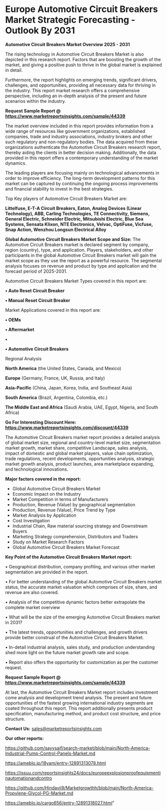 # Europe Automotive Circuit Breakers Market Strategic Forecasting - Outlook By 2031

<Strong> Automotive Circuit Breakers Market Overview 2025 - 2031</strong>

The rising technology in Automotive Circuit Breakers Market is also depicted in this research report. Factors that are boosting the growth of the market, and giving a positive push to thrive in the global market is explained in detail.

Furthermore, the report highlights on emerging trends, significant drivers, challenges, and opportunities, providing all necessary data for thriving in the industry. This report market research offers a comprehensive perspective, including an in-depth analysis of the present and future scenarios within the industry.

<strong>Request Sample Report @ <a href=https://www.marketreportsinsights.com/sample/44339>https://www.marketreportsinsights.com/sample/44339</a></strong>

The market overview included in this report provides information from a wide range of resources like government organizations, established companies, trade and industry associations, industry brokers and other such regulatory and non-regulatory bodies. The data acquired from these organizations authenticate the Automotive Circuit Breakers research report, thereby aiding the clients in better decision making. Additionally, the data provided in this report offers a contemporary understanding of the market dynamics.

The leading players are focusing mainly on technological advancements in order to improve efficiency. The long-term development patterns for this market can be captured by continuing the ongoing process improvements and financial stability to invest in the best strategies.

Top Key players of Automotive Circuit Breakers Market are:

<strong>Littelfuse, E-T-A Circuit Breakers, Eaton, Analog Devices (Linear Technology), ABB, Carling Technologies, TE Connectivity, Siemens, General Electric, Schneider Electric, Mitsubishi Electric, Blue Sea Systems, Sensata Klixon, NTE Electronics, Velvac, OptiFuse, Vicfuse, Snap Action, Wenzhou Longsun Electrical Alloy</strong>

<strong><b>Global Automotive Circuit Breakers Market Scope and Size:</b></strong>
The Automotive Circuit Breakers market is declared segment by company, region (country), type, and application. Players, stakeholders, and other participants in the global Automotive Circuit Breakers market will gain the market scope as they use the report as a powerful resource. The segmental analysis focuses on revenue and product by type and application and the forecast period of 2025-2031.

Automotive Circuit Breakers Market Types covered in this report are:

<strong>•  Auto Reset Circuit Breaker

•  Manual Reset Circuit Breaker</strong>

Market Applications covered in this report are:

<strong>•  OEMs

•  Aftermarket

•  

•  Automotive Circuit Breakers</strong> 

Regional Analysis

<strong>North America</strong> (the United States, Canada, and Mexico)

<strong>Europe</strong> (Germany, France, UK, Russia, and Italy)

<strong>Asia-Pacific</strong> (China, Japan, Korea, India, and Southeast Asia)

<strong>South America</strong> (Brazil, Argentina, Colombia, etc.)

<strong>The Middle East and Africa</strong> (Saudi Arabia, UAE, Egypt, Nigeria, and South Africa)

<strong>Go For Interesting Discount Here: <a href=https://www.marketreportsinsights.com/discount/44339>https://www.marketreportsinsights.com/discount/44339</a></strong>

The Automotive Circuit Breakers market report provides a detailed analysis of global market size, regional and country-level market size, segmentation market growth, market share, competitive Landscape, sales analysis, impact of domestic and global market players, value chain optimization, trade regulations, recent developments, opportunities analysis, strategic market growth analysis, product launches, area marketplace expanding, and technological innovations.

<strong><b>Major factors covered in the report:</b></strong>
<ul>
  <li>Global Automotive Circuit Breakers Market </li>
  <li>Economic Impact on the Industry</li>
  <li>Market Competition in terms of Manufacturers</li>
  <li>Production, Revenue (Value) by geographical segmentation</li>
  <li>Production, Revenue (Value), Price Trend by Type</li>
  <li>Market Analysis by Application</li>
  <li>Cost Investigation</li>
  <li>Industrial Chain, Raw material sourcing strategy and Downstream Buyers</li>
  <li>Marketing Strategy comprehension, Distributors and Traders</li>
  <li>Study on Market Research Factors</li>
  <li>Global Automotive Circuit Breakers Market Forecast</li>
</ul>

<strong><b>Key Point of the Automotive Circuit Breakers Market report:</b></strong>

• Geographical distribution, company profiling, and various other market segmentation are provided in the report.

• For better understanding of the global Automotive Circuit Breakers market status, the accurate market valuation which comprises of size, share, and revenue are also covered.

• Analysis of the competitive dynamic factors better extrapolate the complete market overview

• What will be the size of the emerging Automotive Circuit Breakers market in 2031?

• The latest trends, opportunities and challenges, and growth drivers provide better construal of the Automotive Circuit Breakers Market.

• In-detail industrial analysis, sales study, and production understanding shed more light on the future market growth rate and scope.

• Report also offers the opportunity for customization as per the customer request.

<strong>Request Sample Report @ <a href=https://www.marketreportsinsights.com/sample/44339>https://www.marketreportsinsights.com/sample/44339</a></strong>

At last, the Automotive Circuit Breakers Market report includes investment come analysis and development trend analysis. The present and future opportunities of the fastest growing international industry segments are coated throughout this report. This report additionally presents product specification, manufacturing method, and product cost structure, and price structure.

<strong>Contact Us:</strong>
sales@marketreportsinsights.com

<strong>Our other reports:</strong>

<a href=https://github.com/sayysaif/search-market/blob/main/North-America-Industrial-Pump-Control-Panels-Market.md>https://github.com/sayysaif/search-market/blob/main/North-America-Industrial-Pump-Control-Panels-Market.md</a>

<a href=https://ameblo.jp/18yam/entry-12891313078.html>https://ameblo.jp/18yam/entry-12891313078.html</a>

<a href=https://issuu.com/reportsinsights24/docs/europeexplosionproofequipmentinautomationandcontro>https://issuu.com/reportsinsights24/docs/europeexplosionproofequipmentinautomationandcontro</a>

<a href=https://github.com/Hindavii9/Marketgrowthh/blob/main/North-America-Propylene-Glycol-PG-Market.md>https://github.com/Hindavii9/Marketgrowthh/blob/main/North-America-Propylene-Glycol-PG-Market.md</a>

<a href=https://ameblo.jp/cargo656/entry-12891318027.html>https://ameblo.jp/cargo656/entry-12891318027.html</a>"
